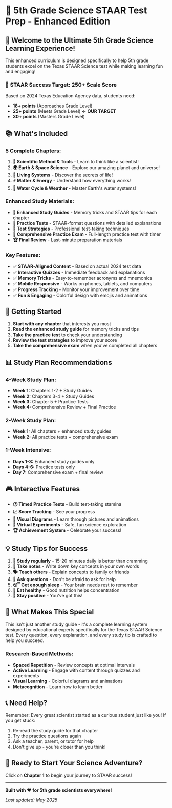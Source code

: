 # 🎯 5th Grade Science STAAR Test Prep - Enhanced Edition

## 🌟 Welcome to the Ultimate 5th Grade Science Learning Experience!

This enhanced curriculum is designed specifically to help 5th grade students excel on the Texas STAAR Science test while making learning fun and engaging!

### 🎯 **STAAR Success Target: 250+ Scale Score**

Based on 2024 Texas Education Agency data, students need:
- **18+ points** (Approaches Grade Level)
- **25+ points** (Meets Grade Level) ← **OUR TARGET**
- **30+ points** (Masters Grade Level)

## 📚 **What's Included**

### **5 Complete Chapters:**
1. **🔬 Scientific Method & Tools** - Learn to think like a scientist!
2. **🌍 Earth & Space Science** - Explore our amazing planet and universe!
3. **🌱 Living Systems** - Discover the secrets of life!
4. **⚡ Matter & Energy** - Understand how everything works!
5. **🌊 Water Cycle & Weather** - Master Earth's water systems!

### **Enhanced Study Materials:**
- **📖 Enhanced Study Guides** - Memory tricks and STAAR tips for each chapter
- **📝 Practice Tests** - STAAR-format questions with detailed explanations
- **🎯 Test Strategies** - Professional test-taking techniques
- **🧠 Comprehensive Practice Exam** - Full-length practice test with timer
- **🏆 Final Review** - Last-minute preparation materials

### **Key Features:**
- ✅ **STAAR-Aligned Content** - Based on actual 2024 test data
- ✅ **Interactive Quizzes** - Immediate feedback and explanations
- ✅ **Memory Tricks** - Easy-to-remember acronyms and mnemonics
- ✅ **Mobile Responsive** - Works on phones, tablets, and computers
- ✅ **Progress Tracking** - Monitor your improvement over time
- ✅ **Fun & Engaging** - Colorful design with emojis and animations

## 🚀 **Getting Started**

1. **Start with any chapter** that interests you most
2. **Read the enhanced study guide** for memory tricks and tips
3. **Take the practice test** to check your understanding
4. **Review the test strategies** to improve your score
5. **Take the comprehensive exam** when you've completed all chapters

## 📊 **Study Plan Recommendations**

### **4-Week Study Plan:**
- **Week 1:** Chapters 1-2 + Study Guides
- **Week 2:** Chapters 3-4 + Study Guides  
- **Week 3:** Chapter 5 + Practice Tests
- **Week 4:** Comprehensive Review + Final Practice

### **2-Week Study Plan:**
- **Week 1:** All chapters + enhanced study guides
- **Week 2:** All practice tests + comprehensive exam

### **1-Week Intensive:**
- **Days 1-3:** Enhanced study guides only
- **Days 4-6:** Practice tests only
- **Day 7:** Comprehensive exam + final review

## 🎮 **Interactive Features**

- **🕐 Timed Practice Tests** - Build test-taking stamina
- **📈 Score Tracking** - See your progress
- **🎨 Visual Diagrams** - Learn through pictures and animations
- **🧪 Virtual Experiments** - Safe, fun science exploration
- **🏆 Achievement System** - Celebrate your success!

## 💡 **Study Tips for Success**

1. **📅 Study regularly** - 15-20 minutes daily is better than cramming
2. **📝 Take notes** - Write down key concepts in your own words
3. **🗣️ Teach others** - Explain concepts to family or friends
4. **🤔 Ask questions** - Don't be afraid to ask for help
5. **😴 Get enough sleep** - Your brain needs rest to remember
6. **🍎 Eat healthy** - Good nutrition helps concentration
7. **💪 Stay positive** - You've got this!

## 🌟 **What Makes This Special**

This isn't just another study guide - it's a complete learning system designed by educational experts specifically for the Texas STAAR Science test. Every question, every explanation, and every study tip is crafted to help you succeed.

### **Research-Based Methods:**
- **Spaced Repetition** - Review concepts at optimal intervals
- **Active Learning** - Engage with content through quizzes and experiments
- **Visual Learning** - Colorful diagrams and animations
- **Metacognition** - Learn how to learn better

## 📞 **Need Help?**

Remember: Every great scientist started as a curious student just like you! If you get stuck:
1. Re-read the study guide for that chapter
2. Try the practice questions again
3. Ask a teacher, parent, or tutor for help
4. Don't give up - you're closer than you think!

## 🎉 **Ready to Start Your Science Adventure?**

Click on **Chapter 1** to begin your journey to STAAR success!

---

**Built with ❤️ for 5th grade scientists everywhere!**

*Last updated: May 2025*